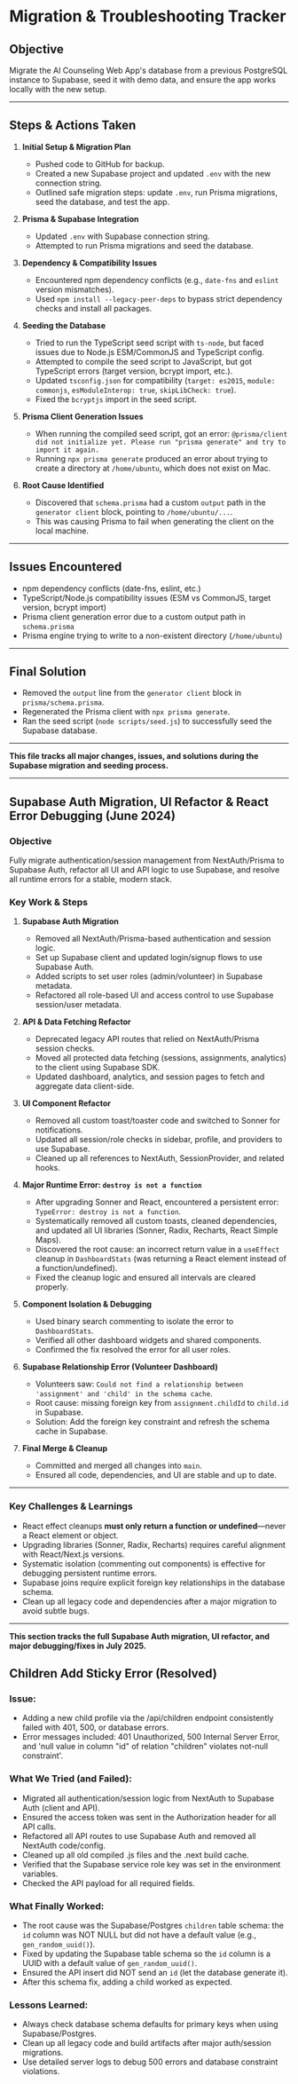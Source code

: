 # Migration & Troubleshooting Tracker

## Objective
Migrate the AI Counseling Web App's database from a previous PostgreSQL instance to Supabase, seed it with demo data, and ensure the app works locally with the new setup.

---

## Steps & Actions Taken

1. **Initial Setup & Migration Plan**
   - Pushed code to GitHub for backup.
   - Created a new Supabase project and updated `.env` with the new connection string.
   - Outlined safe migration steps: update `.env`, run Prisma migrations, seed the database, and test the app.

2. **Prisma & Supabase Integration**
   - Updated `.env` with Supabase connection string.
   - Attempted to run Prisma migrations and seed the database.

3. **Dependency & Compatibility Issues**
   - Encountered npm dependency conflicts (e.g., `date-fns` and `eslint` version mismatches).
   - Used `npm install --legacy-peer-deps` to bypass strict dependency checks and install all packages.

4. **Seeding the Database**
   - Tried to run the TypeScript seed script with `ts-node`, but faced issues due to Node.js ESM/CommonJS and TypeScript config.
   - Attempted to compile the seed script to JavaScript, but got TypeScript errors (target version, bcrypt import, etc.).
   - Updated `tsconfig.json` for compatibility (`target: es2015`, `module: commonjs`, `esModuleInterop: true`, `skipLibCheck: true`).
   - Fixed the `bcryptjs` import in the seed script.

5. **Prisma Client Generation Issues**
   - When running the compiled seed script, got an error: `@prisma/client did not initialize yet. Please run "prisma generate" and try to import it again.`
   - Running `npx prisma generate` produced an error about trying to create a directory at `/home/ubuntu`, which does not exist on Mac.

6. **Root Cause Identified**
   - Discovered that `schema.prisma` had a custom `output` path in the `generator client` block, pointing to `/home/ubuntu/...`.
   - This was causing Prisma to fail when generating the client on the local machine.

---

## Issues Encountered
- npm dependency conflicts (date-fns, eslint, etc.)
- TypeScript/Node.js compatibility issues (ESM vs CommonJS, target version, bcrypt import)
- Prisma client generation error due to a custom output path in `schema.prisma`
- Prisma engine trying to write to a non-existent directory (`/home/ubuntu`)

---

## Final Solution
- Removed the `output` line from the `generator client` block in `prisma/schema.prisma`.
- Regenerated the Prisma client with `npx prisma generate`.
- Ran the seed script (`node scripts/seed.js`) to successfully seed the Supabase database.

---

**This file tracks all major changes, issues, and solutions during the Supabase migration and seeding process.**

---

## Supabase Auth Migration, UI Refactor & React Error Debugging (June 2024)

### Objective
Fully migrate authentication/session management from NextAuth/Prisma to Supabase Auth, refactor all UI and API logic to use Supabase, and resolve all runtime errors for a stable, modern stack.

### Key Work & Steps
1. **Supabase Auth Migration**
   - Removed all NextAuth/Prisma-based authentication and session logic.
   - Set up Supabase client and updated login/signup flows to use Supabase Auth.
   - Added scripts to set user roles (admin/volunteer) in Supabase metadata.
   - Refactored all role-based UI and access control to use Supabase session/user metadata.

2. **API & Data Fetching Refactor**
   - Deprecated legacy API routes that relied on NextAuth/Prisma session checks.
   - Moved all protected data fetching (sessions, assignments, analytics) to the client using Supabase SDK.
   - Updated dashboard, analytics, and session pages to fetch and aggregate data client-side.

3. **UI Component Refactor**
   - Removed all custom toast/toaster code and switched to Sonner for notifications.
   - Updated all session/role checks in sidebar, profile, and providers to use Supabase.
   - Cleaned up all references to NextAuth, SessionProvider, and related hooks.

4. **Major Runtime Error: `destroy is not a function`**
   - After upgrading Sonner and React, encountered a persistent error: `TypeError: destroy is not a function`.
   - Systematically removed all custom toasts, cleaned dependencies, and updated all UI libraries (Sonner, Radix, Recharts, React Simple Maps).
   - Discovered the root cause: an incorrect return value in a `useEffect` cleanup in `DashboardStats` (was returning a React element instead of a function/undefined).
   - Fixed the cleanup logic and ensured all intervals are cleared properly.

5. **Component Isolation & Debugging**
   - Used binary search commenting to isolate the error to `DashboardStats`.
   - Verified all other dashboard widgets and shared components.
   - Confirmed the fix resolved the error for all user roles.

6. **Supabase Relationship Error (Volunteer Dashboard)**
   - Volunteers saw: `Could not find a relationship between 'assignment' and 'child' in the schema cache`.
   - Root cause: missing foreign key from `assignment.childId` to `child.id` in Supabase.
   - Solution: Add the foreign key constraint and refresh the schema cache in Supabase.

7. **Final Merge & Cleanup**
   - Committed and merged all changes into `main`.
   - Ensured all code, dependencies, and UI are stable and up to date.

---

### Key Challenges & Learnings
- React effect cleanups **must only return a function or undefined**—never a React element or object.
- Upgrading libraries (Sonner, Radix, Recharts) requires careful alignment with React/Next.js versions.
- Systematic isolation (commenting out components) is effective for debugging persistent runtime errors.
- Supabase joins require explicit foreign key relationships in the database schema.
- Clean up all legacy code and dependencies after a major migration to avoid subtle bugs.

---

**This section tracks the full Supabase Auth migration, UI refactor, and major debugging/fixes in July 2025.**

## Children Add Sticky Error (Resolved)

### Issue:
- Adding a new child profile via the /api/children endpoint consistently failed with 401, 500, or database errors.
- Error messages included: 401 Unauthorized, 500 Internal Server Error, and 'null value in column "id" of relation "children" violates not-null constraint'.

### What We Tried (and Failed):
- Migrated all authentication/session logic from NextAuth to Supabase Auth (client and API).
- Ensured the access token was sent in the Authorization header for all API calls.
- Refactored all API routes to use Supabase Auth and removed all NextAuth code/config.
- Cleaned up all old compiled .js files and the .next build cache.
- Verified that the Supabase service role key was set in the environment variables.
- Checked the API payload for all required fields.

### What Finally Worked:
- The root cause was the Supabase/Postgres `children` table schema: the `id` column was NOT NULL but did not have a default value (e.g., `gen_random_uuid()`).
- Fixed by updating the Supabase table schema so the `id` column is a UUID with a default value of `gen_random_uuid()`.
- Ensured the API insert did NOT send an `id` (let the database generate it).
- After this schema fix, adding a child worked as expected.

### Lessons Learned:
- Always check database schema defaults for primary keys when using Supabase/Postgres.
- Clean up all legacy code and build artifacts after major auth/session migrations.
- Use detailed server logs to debug 500 errors and database constraint violations. 